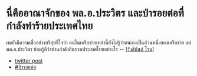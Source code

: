# นี่คืออาณาจักของ พล.อ.ประวิตร และป่ารอยต่อที่กำลังทำร้ายประเทศไทย

ผมยังมีความเชื่ออย่างบริสุทธิ์ใจว่า คนในเครือข่ายเหล่านี้ยังไม่รู้ว่าตนเองเป็นส่วนหนึ่งของเครือข่าย แต่ พล.อ.ประวิตร ย่อมรู้ดีว่าท่านกำลังกินรวบประเทศไทยอย่างไร -- [[รังสิมันต์ โรม]]

- [twitter post](https://twitter.com/FWPthailand/status/1233029257665765378/photo/1)
- [#ป่ารอยต่อ](https://twitter.com/hashtag/%E0%B8%9B%E0%B9%88%E0%B8%B2%E0%B8%A3%E0%B8%AD%E0%B8%A2%E0%B8%95%E0%B9%88%E0%B8%AD?src=hashtag_click)

[//begin]: # "Autogenerated link references for markdown compatibility"
[รังสิมันต์ โรม]: ../persons/รังสิมันต์-โรม "รังสิมันต์ โรม"
[//end]: # "Autogenerated link references"